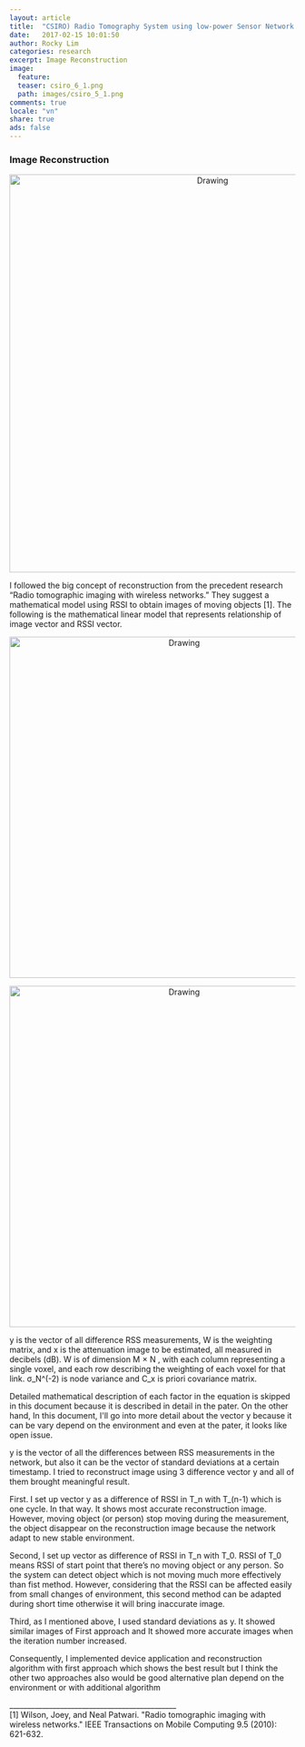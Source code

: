 ```yaml
---
layout: article
title:  "CSIRO) Radio Tomography System using low-power Sensor Network Device (5)"
date:   2017-02-15 10:01:50
author: Rocky Lim
categories: research
excerpt: Image Reconstruction
image:
  feature:
  teaser: csiro_6_1.png
  path: images/csiro_5_1.png
comments: true
locale: "vn"
share: true
ads: false
---
```


### Image Reconstruction

<p style="text-align: center;">
	<a href="https://www.youtube.com/watch?v=A1ZUN6HhKXg">
		<img src="{{ site.url }}/images/csiro_6_0.png" alt="Drawing" style="width: 700px;"/>
	</a>
</p>

I followed the big concept of reconstruction from the precedent research “Radio tomographic imaging with wireless networks.” They suggest a mathematical model using RSSI to obtain images of moving objects [1]. The following is the mathematical linear model that represents relationship of image vector and RSSI vector.


<p style="text-align: center;">
	<img src="{{ site.url }}/images/csiro_6_2.gif" alt="Drawing" style="width: 600px;"/>
</p>

<p style="text-align: center;">
	<img src="{{ site.url }}/images/csiro_6_3.png" alt="Drawing" style="width: 600px;"/>
</p>

y is the vector of all difference RSS measurements, W is the weighting matrix, and x is the attenuation image to be estimated, all measured in decibels (dB). W is of dimension M × N , with each column representing a single voxel, and each row describing the weighting of each voxel for that link. σ_N^(-2) is node variance and C_x is priori covariance matrix.

Detailed mathematical description of each factor in the equation is skipped in this document because it is described in detail in the pater. On the other hand, In this document, I'll go into more detail about the vector y because it can be vary depend on the environment and even at the pater, it looks like open issue.

y is the vector of all the differences between RSS measurements in the network, but also it can be the vector of standard deviations at a certain timestamp. I tried to reconstruct image using 3 difference vector y and all of them brought meaningful result.

First. I set up vector y as a difference of RSSI in T_n with T_(n-1) which is one cycle. In that way. It shows most accurate reconstruction image. However, moving object (or person) stop moving during the measurement, the object disappear on the reconstruction image because the network adapt to new stable environment.

Second, I set up vector as difference of RSSI in T_n with T_0. RSSI of T_0 means RSSI of start point that there’s no moving object or any person. So the system can detect object which is not moving much more effectively than fist method. However, considering that the RSSI can be affected easily from small changes of environment, this second method can be adapted during short time otherwise it will bring inaccurate image.

Third, as I mentioned above, I used standard deviations as y. It showed similar images of First approach and It showed more accurate images when the iteration number increased.

Consequently, I implemented device application and reconstruction algorithm with first approach which shows the best result but I think the other two approaches also would be good alternative plan depend on the environment or with additional algorithm

______________________________________________<br />
[1] Wilson, Joey, and Neal Patwari. "Radio tomographic imaging with wireless networks." IEEE Transactions on Mobile Computing 9.5 (2010): 621-632.
